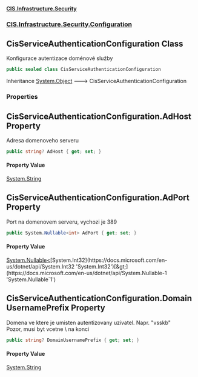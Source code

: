 #### [CIS.Infrastructure.Security](index.md 'index')
### [CIS.Infrastructure.Security.Configuration](CIS.Infrastructure.Security.Configuration.md 'CIS.Infrastructure.Security.Configuration')

## CisServiceAuthenticationConfiguration Class

Konfigurace autentizace doménové služby

```csharp
public sealed class CisServiceAuthenticationConfiguration
```

Inheritance [System.Object](https://docs.microsoft.com/en-us/dotnet/api/System.Object 'System.Object') &#129106; CisServiceAuthenticationConfiguration
### Properties

<a name='CIS.Infrastructure.Security.Configuration.CisServiceAuthenticationConfiguration.AdHost'></a>

## CisServiceAuthenticationConfiguration.AdHost Property

Adresa domenoveho serveru

```csharp
public string? AdHost { get; set; }
```

#### Property Value
[System.String](https://docs.microsoft.com/en-us/dotnet/api/System.String 'System.String')

<a name='CIS.Infrastructure.Security.Configuration.CisServiceAuthenticationConfiguration.AdPort'></a>

## CisServiceAuthenticationConfiguration.AdPort Property

Port na domenovem serveru, vychozi je 389

```csharp
public System.Nullable<int> AdPort { get; set; }
```

#### Property Value
[System.Nullable&lt;](https://docs.microsoft.com/en-us/dotnet/api/System.Nullable-1 'System.Nullable`1')[System.Int32](https://docs.microsoft.com/en-us/dotnet/api/System.Int32 'System.Int32')[&gt;](https://docs.microsoft.com/en-us/dotnet/api/System.Nullable-1 'System.Nullable`1')

<a name='CIS.Infrastructure.Security.Configuration.CisServiceAuthenticationConfiguration.DomainUsernamePrefix'></a>

## CisServiceAuthenticationConfiguration.DomainUsernamePrefix Property

Domena ve ktere je umisten autentizovany uzivatel. Napr. "vsskb\"  
Pozor, musi byt vcetne \ na konci

```csharp
public string? DomainUsernamePrefix { get; set; }
```

#### Property Value
[System.String](https://docs.microsoft.com/en-us/dotnet/api/System.String 'System.String')